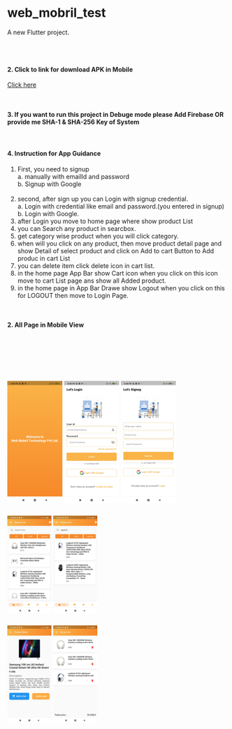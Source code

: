 # web_mobril_test

A new Flutter project.

<br/>


<br>

<p><h4>2. Click to link for download APK in Mobile</h4>
<a href="https://drive.google.com/file/d/14gt69_PrLVeU1qEMD1COxgtbPqr6bmRX/view?usp=sharing">Click here</a>
</p>
<br>

<p><h4>3. If you want to run this project in  Debuge mode please Add Firebase OR provide me SHA-1 & SHA-256 Key of System</h4></p>
<br>

<p><h4>4. Instruction for App Guidance</h4></p>

1. First, you need to signup<br/>
   a. manually with emailId and password<br/>
   b. Signup with Google<br/>
   <br/>
2. second, after sign up you can Login with signup credential.<br/>
   a. Login with credential like email and password.(you entered in signup)<br/>
   b. Login with Google.<br/>
3. after Login you move to home page where show product List<br/>
4. you can Search any product in searcbox.<br/>
5. get category wise product when you will click category.<br/>
6. when will you click on any product, then move product detail page and show Detail of select product and click on Add to cart Button to Add produc in cart List<br/>
7. you can delete item click delete icon in cart list.
8. in the home page App Bar show Cart icon when you click on this icon move to cart List page ans show all Added product.<br/>
8. in the home page in App Bar Drawe show Logout when you click on this for LOGOUT then move to Login Page.<br/>

<br>
<h4>2. All Page in Mobile View</h4>
<p float="left" style="margin-top:120px">
  <img src='https://github.com/regendraSuman2017/web_mobril_test/blob/main/assets/screen_shot/1..jpg' style="width: 25%; height: 25%; margin-bottom: 10px;"/>
  <img src='https://github.com/regendraSuman2017/web_mobril_test/blob/main/assets/screen_shot/2..jpg' style="width: 25%; height: 25%; margin-bottom: 10px;"/>
  <img src='https://github.com/regendraSuman2017/web_mobril_test/blob/main/assets/screen_shot/3..jpg' style="width: 25%; height: 25%; margin-bottom: 
    10px;"/>
</p>
<p float='left'>
  <img src='https://github.com/regendraSuman2017/web_mobril_test/blob/main/assets/screen_shot/4..jpg' style="width: 20%; height: 20%; margin-bottom: 10px;"/>
  <img src='https://github.com/regendraSuman2017/web_mobril_test/blob/main/assets/screen_shot/5..jpg' style="width: 20%; height: 20%; margin-bottom: 10px;"/>
</p>


<p float='left'>
  <img src='https://github.com/regendraSuman2017/web_mobril_test/blob/main/assets/screen_shot/7..jpg' style="width: 20%; height: 20%; margin-bottom: 20px;"/>
  <img src='https://github.com/regendraSuman2017/web_mobril_test/blob/main/assets/screen_shot/8..jpg' style="width: 20%; height: 20%; margin-bottom: 20px;"/>  
</p>



